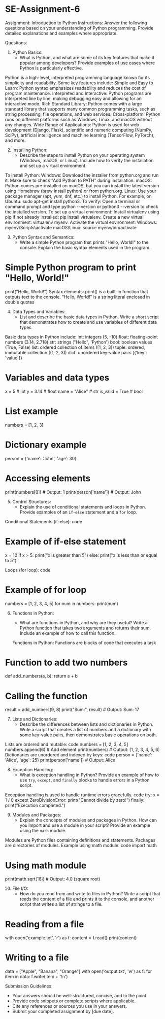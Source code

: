 # SE-Assignment-6
 Assignment: Introduction to Python
Instructions:
Answer the following questions based on your understanding of Python programming. Provide detailed explanations and examples where appropriate.

 Questions:

1. Python Basics:
   - What is Python, and what are some of its key features that make it popular among developers? Provide examples of use cases where Python is particularly effective.

Python is a high-level, interpreted programming language known for its simplicity and readability. Some key features include:
Simple and Easy to Learn: Python syntax emphasizes readability and reduces the cost of program maintenance.
Interpreted and Interactive: Python programs are interpreted line by line, making debugging easy and allowing for an interactive mode.
Rich Standard Library: Python comes with a large standard library that supports many common programming tasks, such as string processing, file operations, and web services.
Cross-platform: Python runs on different platforms such as Windows, Linux, and macOS without any changes.
Wide Range of Applications: Python is used for web development (Django, Flask), scientific and numeric computing (NumPy, SciPy), artificial intelligence and machine learning (TensorFlow, PyTorch), and more.

2. Installing Python:
   - Describe the steps to install Python on your operating system (Windows, macOS, or Linux). Include how to verify the installation and set up a virtual environment.

To install Python:
Windows: Download the installer from python.org and run it. Make sure to check "Add Python to PATH" during installation.
macOS: Python comes pre-installed on macOS, but you can install the latest version using Homebrew (brew install python) or from python.org.
Linux: Use your package manager (apt, yum, dnf, etc.) to install Python. For example, on Ubuntu: sudo apt-get install python3.
To verify:
Open a terminal or command prompt and type python --version or python3 --version to check the installed version.
To set up a virtual environment:
Install virtualenv using pip if not already installed: pip install virtualenv.
Create a new virtual environment: virtualenv myenv.
Activate the virtual environment:
Windows: myenv\Scripts\activate
macOS/Linux: source myenv/bin/activate

3. Python Syntax and Semantics:
   - Write a simple Python program that prints "Hello, World!" to the console. Explain the basic syntax elements used in the program.

# Simple Python program to print "Hello, World!"
print("Hello, World!")
Syntax elements: print() is a built-in function that outputs text to the console. "Hello, World!" is a string literal enclosed in double quotes

4. Data Types and Variables:
   - List and describe the basic data types in Python. Write a short script that demonstrates how to create and use variables of different data types.

Basic data types in Python include:
int: integers (5, -10)
float: floating-point numbers (3.14, 2.718)
str: strings ("Hello", 'Python')
bool: boolean values (True, False)
list: ordered collection of items ([1, 2, 3])
tuple: ordered, immutable collection ((1, 2, 3))
dict: unordered key-value pairs ({'key': 'value'})

# Variables and data types
x = 5           # int
y = 3.14        # float
name = "Alice"  # str
is_valid = True # bool
# List example
numbers = [1, 2, 3]
# Dictionary example
person = {'name': 'John', 'age': 30}
# Accessing elements
print(numbers[0])     # Output: 1
print(person['name']) # Output: John


5. Control Structures:
   - Explain the use of conditional statements and loops in Python. Provide examples of an `if-else` statement and a `for` loop.

Conditional Statements (if-else):
code
# Example of if-else statement
x = 10
if x > 5:
    print("x is greater than 5")
else:
    print("x is less than or equal to 5")

Loops (for loop):
 code
# Example of for loop
numbers = [1, 2, 3, 4, 5]
for num in numbers:
    print(num)

6. Functions in Python:
   - What are functions in Python, and why are they useful? Write a Python function that takes two arguments and returns their sum. Include an example of how to call this function.

   Functions in Python:
Functions are blocks of code that executes a task
# Function to add two numbers
def add_numbers(a, b):
    return a + b
# Calling the function
result = add_numbers(9, 8)
print("Sum:", result)  # Output: Sum: 17

7. Lists and Dictionaries:
   - Describe the differences between lists and dictionaries in Python. Write a script that creates a list of numbers and a dictionary with some key-value pairs, then demonstrates basic operations on both.

Lists are ordered and mutable:
code
numbers = [1, 2, 3, 4, 5]
numbers.append(6)      # Add element
print(numbers)         # Output: [1, 2, 3, 4, 5, 6]
Dictionaries are unordered and indexed by keys:
code
person = {'name': 'Alice', 'age': 25}
print(person['name'])  # Output: Alice

8. Exception Handling:
   - What is exception handling in Python? Provide an example of how to use `try`, `except`, and `finally` blocks to handle errors in a Python script.

Exception handling is used to handle runtime errors gracefully.
code
try:
    x = 1 / 0
except ZeroDivisionError:
    print("Cannot divide by zero!")
finally:
    print("Execution completed.")

9. Modules and Packages:
   - Explain the concepts of modules and packages in Python. How can you import and use a module in your script? Provide an example using the `math` module.

Modules are Python files containing definitions and statements. Packages are directories of modules.
Example using math module:
code
import math
# Using math module
print(math.sqrt(16))    # Output: 4.0 (square root)  

10. File I/O:
    - How do you read from and write to files in Python? Write a script that reads the content of a file and prints it to the console, and another script that writes a list of strings to a file.

# Reading from a file
with open('example.txt', 'r') as f:
    content = f.read()
    print(content)
# Writing to a file
data = ["Apple", "Banana", "Orange"]
with open('output.txt', 'w') as f:
    for item in data:
        f.write(item + '\n')  

Submission Guidelines:
- Your answers should be well-structured, concise, and to the point.
- Provide code snippets or complete scripts where applicable.
- Cite any references or sources you use in your answers.
- Submit your completed assignment by [due date].



